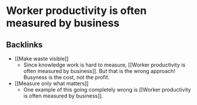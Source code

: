 # Worker productivity is often measured by business

## Backlinks
* [[Make waste visible]]
	* Since knowledge work is hard to measure, [[Worker productivity is often measured by business]]. But that is the wrong approach! Busyness is the cost, not the profit.
* [[Measure only what matters]]
	* One example of this going completely wrong is [[Worker productivity is often measured by business]].

<!-- {BearID:2D2715E6-778A-4AC5-A102-5F43D217602F-2923-00000DB738009F33} -->
